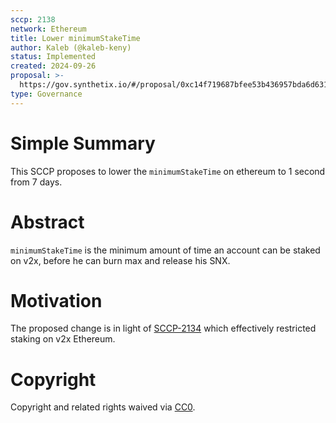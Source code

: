 ```yaml
---
sccp: 2138
network: Ethereum
title: Lower minimumStakeTime
author: Kaleb (@kaleb-keny)
status: Implemented
created: 2024-09-26
proposal: >-
  https://gov.synthetix.io/#/proposal/0xc14f719687bfee53b436957bda6d631bc3f1847ce11e3f76945d49d36d46adbd
type: Governance
---
```


# Simple Summary

This SCCP proposes to lower the `minimumStakeTime` on ethereum to 1 second from 7 days.

# Abstract
`minimumStakeTime` is the minimum amount of time an account can be staked on v2x, before he can burn max and release his SNX. 

# Motivation

The proposed change is in light of [SCCP-2134](https://sips.synthetix.io/sccp/sccp-2134/) which effectively restricted staking on v2x Ethereum.

# Copyright

Copyright and related rights waived via [CC0](https://creativecommons.org/publicdomain/zero/1.0/).


